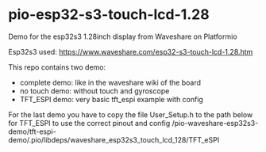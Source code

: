 # pio-esp32-s3-touch-lcd-1.28
Demo for the esp32s3 1.28inch display from Waveshare on Platformio

Esp32s3 used: https://www.waveshare.com/esp32-s3-touch-lcd-1.28.htm

This repo contains two demo:
- complete demo: like in the waveshare wiki of the board
- no touch demo: without touch and gyroscope
- TFT_ESPI demo: very basic tft_espi example with config

For the last demo you have to copy the file User_Setup.h to the path below for TFT_ESPI to use the correct pinout and config
/pio-waveshare-esp32s3-demo/tft-espi-demo/.pio/libdeps/waveshare_esp32s3_touch_lcd_128/TFT_eSPI
